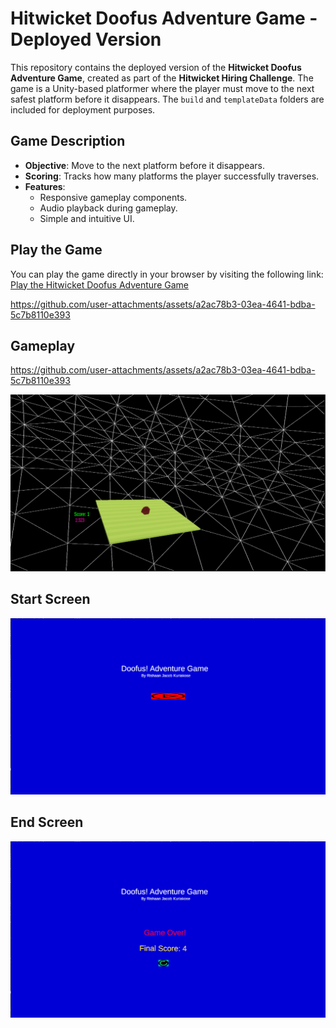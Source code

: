 # Hitwicket Doofus Adventure Game - Deployed Version

This repository contains the deployed version of the **Hitwicket Doofus Adventure Game**, created as part of the **Hitwicket Hiring Challenge**. The game is a Unity-based platformer where the player must move to the next safest platform before it disappears. The `build` and `templateData` folders are included for deployment purposes.

## Game Description
- **Objective**: Move to the next platform before it disappears.
- **Scoring**: Tracks how many platforms the player successfully traverses.
- **Features**:
  - Responsive gameplay components.
  - Audio playback during gameplay.
  - Simple and intuitive UI.

## Play the Game
You can play the game directly in your browser by visiting the following link:  
[Play the Hitwicket Doofus Adventure Game](https://rishn.github.io/HW-Test-D/)

https://github.com/user-attachments/assets/a2ac78b3-03ea-4641-bdba-5c7b8110e393

## Gameplay

https://github.com/user-attachments/assets/a2ac78b3-03ea-4641-bdba-5c7b8110e393

<p align="center">
  <img src="https://github.com/rishn/HW_2024_Test/blob/master/gameplay/game.png?raw=true" alt="Gameplay" />
</p>

## Start Screen
<p align="center">
  <img src="https://github.com/rishn/HW_2024_Test/blob/master/gameplay/start_screen.png?raw=true" alt="Start" />
</p>

## End Screen
<p align="center">
  <img src="https://github.com/rishn/HW_2024_Test/blob/master/gameplay/end_screen.png?raw=true" alt="End" />
</p>
